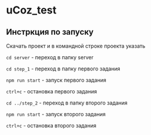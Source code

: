 # uCoz_test
## Инстркция по запуску
Скачать проект и в командной строке проекта указать



`cd server` - переход в папку server

`cd step_1` - переход в папку первого задания

`npm run start` - запуск первого задания

`ctrl+c` - остановка первого задания

`cd ../step_2` - переход в папку второго задания

`npm run start` - запуск второго задания

`ctrl+c` - остановка второго задания
